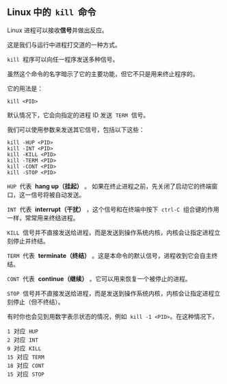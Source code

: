 ## Linux 中的  `kill`  命令

Linux 进程可以接收**信号**并做出反应。

这是我们与运行中进程打交道的一种方式。

`kill`  程序可以向任一程序发送多种信号。

虽然这个命令的名字暗示了它的主要功能，但它不只是用来终止程序的。

它的用法是：

```
kill <PID>
```

默认情况下，它会向指定的进程 ID 发送  `TERM`  信号。

我们可以使用参数来发送其它信号，包括以下这些：

```
kill -HUP <PID>
kill -INT <PID>
kill -KILL <PID>
kill -TERM <PID>
kill -CONT <PID>
kill -STOP <PID>
```

`HUP`  代表  **hang up（挂起）** 。 如果在终止进程之前，先关闭了启动它的终端窗口，这一信号将被自动发送。

`INT`  代表  **interrupt（干扰）** ，这个信号和在终端中按下  `ctrl-C`  组合键的作用一样，常常用来终结进程。

`KILL`  信号并不直接发送给进程，而是发送到操作系统内核，内核会让指定进程立刻停止并终结。

`TERM`  代表  **terminate（终结）** 。这是本命令的默认信号，进程收到它会自主终结。

`CONT`  代表  **continue（继续）** 。它可以用来恢复一个被停止的进程。

`STOP`  信号并不直接发送给进程，而是发送到操作系统内核，内核会让指定进程立刻停止（但不终结）。

有时你也会见到用数字表示状态的情况，例如  `kill -1 <PID>`。在这种情况下，

`1`  对应  `HUP`  
`2`  对应  `INT`  
`9`  对应  `KILL`  
`15`  对应  `TERM`  
`18`  对应  `CONT`  
`15`  对应  `STOP`
